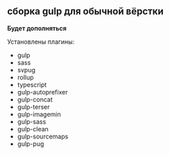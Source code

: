 ## сборка gulp для обычной вёрстки

**Будет дополняться**

Установлены плагины:

- gulp
- sass
- svpug
- rollup
- typescript
- gulp-autoprefixer
- gulp-concat
- gulp-terser
- gulp-imagemin
- gulp-sass
- gulp-clean
- gulp-sourcemaps
- gulp-pug

